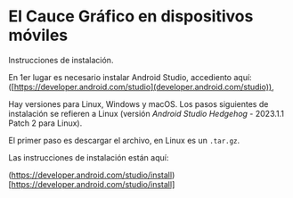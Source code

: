 # El Cauce Gráfico en dispositivos móviles 

Instrucciones de instalación.



En 1er lugar es necesario instalar Android Studio, accediento aquí: 
 ([https://developer.android.com/studio](developer.android.com/studio)), 
 
 Hay versiones para Linux, Windows y macOS. Los pasos siguientes de instalación se refieren a Linux  (versión <i>Android Studio Hedgehog</i> - 2023.1.1 Patch 2 para Linux).

El primer paso es descargar el archivo, en Linux es un `.tar.gz`.

Las instrucciones de instalación están aquí:

(https://developer.android.com/studio/install)[https://developer.android.com/studio/install]









